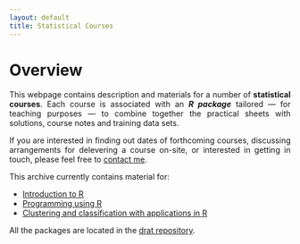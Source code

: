```yaml
---
layout: default
title: Statistical Courses
---
```


# Overview
<p align="justify">
This webpage contains description and materials for a number of <strong>statistical courses</strong>. Each course is associated with an <strong><em>R package</em></strong> tailored &mdash; for teaching purposes &mdash; to combine together the practical sheets with solutions, course notes and training data sets.
</p>

<p align="justify">
If you are interested in finding out dates of forthcoming courses, discussing arrangements for delevering a course on-site, or interested in getting in touch, please feel free to <a href="http://osmahmoud.com/aboutme/#contact" target="_blank">contact me</a>.
</p>

This archive currently contains material for:

 * [Introduction to R](sscmIntro-to-R)
 * [Programming using R](sscmRprogramming)
 * [Clustering and classification with applications in R](essexBigData)

All the packages are located in the [drat repository](https://github.com/statcourses/drat).
